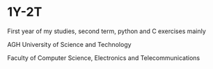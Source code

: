 # 1Y-2T
First year of my studies, second term, python and C exercises mainly

AGH University of Science and Technology

Faculty of Computer Science, Electronics and Telecommunications
